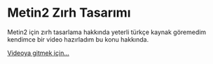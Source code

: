 # Metin2 Zırh Tasarımı
Metin2 için zırh tasarlama hakkında yeterli türkçe kaynak göremedim kendimce bir video hazırladım bu konu hakkında.

[Videoya gitmek için...](https://youtu.be/0LQpqsjiZmg)

